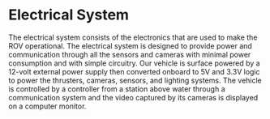 # Electrical System

The electrical system consists of the electronics that are used to make the ROV operational. The electrical system is designed to provide 
power and communication through all the sensors and cameras with minimal power consumption and with simple circuitry. Our vehicle is
surface powered by a 12-volt external power supply then converted onboard to 5V and 3.3V logic to power the thrusters, cameras, sensors, 
and lighting systems. The vehicle is controlled by a controller from a station above water through a communication system and the video 
captured by its cameras is displayed on a computer monitor.
